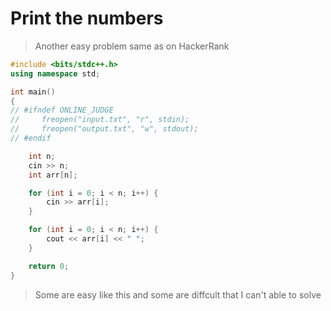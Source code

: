 # Print the numbers

> Another easy problem same as on HackerRank

``` c++
#include <bits/stdc++.h>
using namespace std;

int main()
{
// #ifndef ONLINE_JUDGE
//     freopen("input.txt", "r", stdin);
//     freopen("output.txt", "w", stdout);
// #endif

    int n;
    cin >> n;
    int arr[n];

    for (int i = 0; i < n; i++) {
        cin >> arr[i];
    }

    for (int i = 0; i < n; i++) {
        cout << arr[i] << " ";
    }

    return 0;
}
```

> Some are easy like this and some are diffcult that I can't able to solve